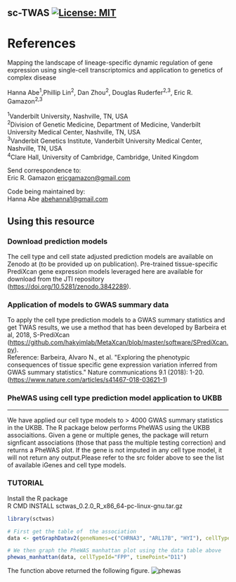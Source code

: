 ## sc-TWAS [![License: MIT](https://img.shields.io/badge/License-MIT-yellow.svg)](https://github.com/gamazonlab/SingleCellPrediXcan/blob/main/LICENSE)

# References 

Mapping the landscape of lineage-specific dynamic regulation of gene expression using single-cell transcriptomics and application to genetics of complex disease

Hanna Abe<sup>1</sup>,Phillip Lin<sup>2</sup>, Dan Zhou<sup>2</sup>, Douglas Ruderfer<sup>2,3</sup>, Eric R. Gamazon<sup>2,3

<sup>1</sup>Vanderbilt University, Nashville, TN, USA <br>
<sup>2</sup>Division of Genetic Medicine, Department of Medicine, Vanderbilt University Medical Center, Nashville, TN, USA <br>
<sup>3</sup>Vanderbit Genetics Institute, Vanderbilt University Medical Center, Nashville, TN, USA<br>
<sup>4</sup>Clare Hall, University of Cambridge, Cambridge, United Kingdom<br>

Send correspondence to:<br>
Eric R. Gamazon ericgamazon@gmail.com<br>

Code being maintained by:<br>
Hanna Abe abehanna1@gmail.com

## Using this resource

### Download prediction models <br>
The cell type and cell state adjusted prediction models are available on Zenodo at (to be provided up on publication). Pre-trained tissue-specific PrediXcan gene expression models leveraged here are available for download from the JTI repository (https://doi.org/10.5281/zenodo.3842289).

### Application of models to GWAS summary data 
To apply the cell type prediction models to a GWAS summary statistics and get TWAS results, we use a method that has been developed by Barbeira et al, 2018, S-PrediXcan (https://github.com/hakyimlab/MetaXcan/blob/master/software/SPrediXcan.py).<br>
Reference: Barbeira, Alvaro N., et al. "Exploring the phenotypic consequences of tissue specific gene expression variation inferred from GWAS summary statistics." Nature communications 9.1 (2018): 1-20. (https://www.nature.com/articles/s41467-018-03621-1)


### PheWAS using cell type prediction model application to UKBB
---
We have applied our cell type models to > 4000 GWAS summary statistics in the UKBB. The R package below performs PheWAS using the UKBB associaitions. Given a gene or multiple genes, the package will return signficant associations (those that pass the multiple testing correction) and returns a PheWAS plot. If the gene is not imputed in any cell type model, it will not return any output.Please refer to the src folder above to see the list of available iGenes and cell type models.

### TUTORIAL
Install the R package <br>
R CMD INSTALL sctwas_0.2.0_R_x86_64-pc-linux-gnu.tar.gz

```R
library(sctwas)

# First get the table of  the association
data <- getGraphDatav2(geneNames=c("CHRNA3", "ARL17B", "HYI"), cellTypeId= "FPP", timePoint="D11")

# We then graph the PheWAS manhattan plot using the data table above
phewas_manhattan(data, cellTypeId="FPP", timePoint="D11")

```

The function above returned the following figure. 
![phewas](https://github.com/gamazonlab/SingleCellPrediXcan/assets/59617853/44cb12c4-f1a4-4162-8cff-5193b099753e)

